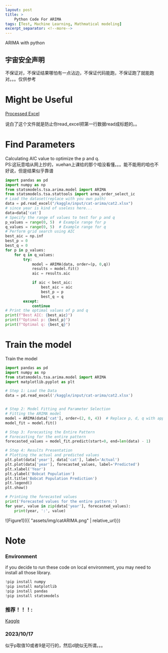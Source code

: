 ```yaml
---
layout: post
title: >
    Python Code For ARIMA
tags: [Test, Machine Learning, Mathmatical modeling]
excerpt_separator: <!--more-->
---
```

ARIMA with python
## 宇宙安全声明
不保证对，不保证结果哪怕有一点沾边，不保证代码能跑，不保证跑了就能跑对。。。仅供参考
<!--more-->
# Might be Useful
[Processed Excel](https://downgit.github.io/#/home?url=https://github.com/JeremyZXi/jeremyzxi.github.io/blob/master/files/cat2.xlsx)

说白了这个文件就是防止你read_excel把第一行数据read成标题的。。
# Find Parameters
Calculating AIC value to optimize the p and q.<br>
PS:这玩意咱从网上抄的，xuehan上课给的那个咱没看懂。。。能不能用的咱也不好说，但是结果似乎靠谱
```python
import pandas as pd
import numpy as np
from statsmodels.tsa.arima.model import ARIMA
from statsmodels.tsa.stattools import arma_order_select_ic
# Load the dataset(replace with you own path)
data = pd.read_excel("/kaggle/input/cat-arima/cat2.xlsx")
# since year is kind of useless here...
data=data['cat']
# Specify the range of values to test for p and q
p_values = range(0, 5)  # Example range for p
q_values = range(0, 5)  # Example range for q
# Perform grid search using AIC
best_aic = np.inf
best_p = 0
best_q = 0
for p in p_values:
    for q in q_values:
        try:
            model = ARIMA(data, order=(p, 0,q))
            results = model.fit()
            aic = results.aic

            if aic < best_aic:
                best_aic = aic
                best_p = p
                best_q = q
        except:
            continue
# Print the optimal values of p and q
print(f"Best AIC: {best_aic}")
print(f"Optimal p: {best_p}")
print(f"Optimal q: {best_q}")
```
# Train the model
Train the model
```python
import pandas as pd
import numpy as np
from statsmodels.tsa.arima.model import ARIMA
import matplotlib.pyplot as plt

# Step 1: Load the Data
data = pd.read_excel('/kaggle/input/cat-arima/cat2.xlsx')


# Step 2: Model Fitting and Parameter Selection
# Fitting the ARIMA model
model = ARIMA(data['cat'], order=(2, 0, 4))  # Replace p, d, q with appropriate values
model_fit = model.fit()

# Step 3: Forecasting the Entire Pattern
# Forecasting for the entire pattern
forecasted_values = model_fit.predict(start=0, end=len(data) - 1)

# Step 4: Results Presentation
# Plotting the actual and predicted values
plt.plot(data['year'], data['cat'], label='Actual')
plt.plot(data['year'], forecasted_values, label='Predicted')
plt.xlabel('Year')
plt.ylabel('Bobcat Population')
plt.title('Bobcat Population Prediction')
plt.legend()
plt.show()

# Printing the forecasted values
print('Forecasted values for the entire pattern:')
for year, value in zip(data['year'], forecasted_values):
    print(year, ':', value)
```
![Figure1]({{ "assets/img/catARIMA.png" | relative_url}})
# Note
### Environment 
if you decide to run these code on local environment, you may need to install all those library.
```python
!pip install numpy
!pip install matplotlib
!pip install pandas
!pip install statsmodels
```
### 推荐！！！: <br>
[Kaggle](https://www.kaggle.com/)

### 2023/10/17<br>
似乎p取值10或者9是可行的，然后d貌似无所谓。。。


